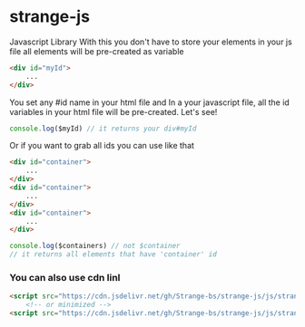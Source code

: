 # strange-js
Javascript Library
With this you don't have to store your elements in your js file all elements will be pre-created as variable
```html
<div id="myId">
    ...
</div>
```
You set any #id name in your html file and  In a your  javascript file, all the id variables in your html file will be pre-created. Let's see!

```js
console.log($myId) // it returns your div#myId
```

Or if you want to grab all ids you can use like that

```html
<div id="container">
    ...
</div>
<div id="container">
    ...
</div>
<div id="container">
    ...
</div>
```
```js
console.log($containers) // not $container
// it returns all elements that have 'container' id 
```

<h3>You can also use cdn linl</h3>

```html
<script src="https://cdn.jsdelivr.net/gh/Strange-bs/strange-js/js/strange.js"></script>
    <!-- or minimized -->
<script src="https://cdn.jsdelivr.net/gh/Strange-bs/strange-js/js/strange.min.js"></script>
```

